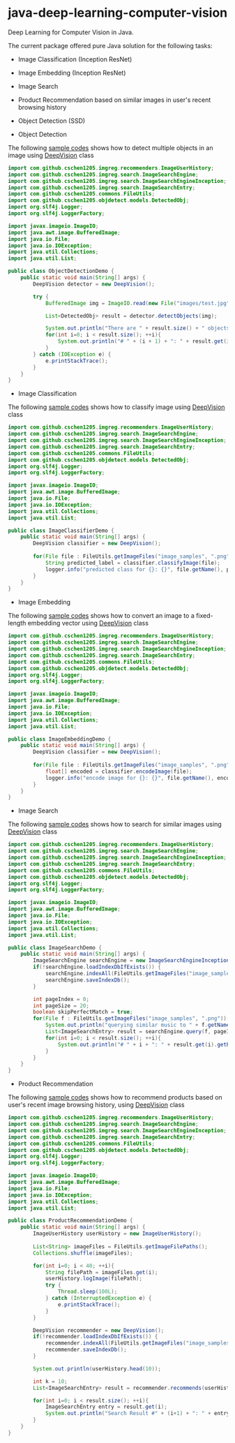 # java-deep-learning-computer-vision

Deep Learning for Computer Vision in Java.

The current package offered pure Java solution for the following tasks:

* Image Classification (Inception ResNet)
* Image Embedding (Inception ResNet)
* Image Search 
* Product Recommendation based on similar images in user's recent browsing history
* Object Detection (SSD)

* Object Detection 

The following [sample codes](src/main/java/com/github/cschen1205/DeepVisionDemo.java) shows how to detect multiple
objects in an image using [DeepVision](src/main/java/com/github/cschen1205/DeepVision.java) class

```java
import com.github.cschen1205.imgreg.recommenders.ImageUserHistory;
import com.github.cschen1205.imgreg.search.ImageSearchEngine;
import com.github.cschen1205.imgreg.search.ImageSearchEngineInception;
import com.github.cschen1205.imgreg.search.ImageSearchEntry;
import com.github.cschen1205.commons.FileUtils;
import com.github.cschen1205.objdetect.models.DetectedObj;
import org.slf4j.Logger;
import org.slf4j.LoggerFactory;

import javax.imageio.ImageIO;
import java.awt.image.BufferedImage;
import java.io.File;
import java.io.IOException;
import java.util.Collections;
import java.util.List;

public class ObjectDetectionDemo {
    public static void main(String[] args) {
        DeepVision detector = new DeepVision();

        try {
            BufferedImage img = ImageIO.read(new File("images/test.jpg"));

            List<DetectedObj> result = detector.detectObjects(img);

            System.out.println("There are " + result.size() + " objects detected");
            for(int i=0; i < result.size(); ++i){
                System.out.println("# " + (i + 1) + ": " + result.get(i));
            }
        } catch (IOException e) {
            e.printStackTrace();
        }
    }
}
```

* Image Classification 

The following [sample codes](src/main/java/com/github/cschen1205/DeepVisionDemo.java) shows how to classify image 
using [DeepVision](src/main/java/com/github/cschen1205/DeepVision.java) class

```java
import com.github.cschen1205.imgreg.recommenders.ImageUserHistory;
import com.github.cschen1205.imgreg.search.ImageSearchEngine;
import com.github.cschen1205.imgreg.search.ImageSearchEngineInception;
import com.github.cschen1205.imgreg.search.ImageSearchEntry;
import com.github.cschen1205.commons.FileUtils;
import com.github.cschen1205.objdetect.models.DetectedObj;
import org.slf4j.Logger;
import org.slf4j.LoggerFactory;

import javax.imageio.ImageIO;
import java.awt.image.BufferedImage;
import java.io.File;
import java.io.IOException;
import java.util.Collections;
import java.util.List;

public class ImageClassifierDemo {
    public static void main(String[] args) {
        DeepVision classifier = new DeepVision();
        
        for(File file : FileUtils.getImageFiles("image_samples", ".png")) {
            String predicted_label = classifier.classifyImage(file);
            logger.info("predicted class for {}: {}", file.getName(), predicted_label);
        }
    }
}
```

* Image Embedding 

The following [sample codes](src/main/java/com/github/cschen1205/DeepVisionDemo.java) shows how to convert an image
 to a fixed-length embedding vector using [DeepVision](src/main/java/com/github/cschen1205/DeepVision.java) class

```java
import com.github.cschen1205.imgreg.recommenders.ImageUserHistory;
import com.github.cschen1205.imgreg.search.ImageSearchEngine;
import com.github.cschen1205.imgreg.search.ImageSearchEngineInception;
import com.github.cschen1205.imgreg.search.ImageSearchEntry;
import com.github.cschen1205.commons.FileUtils;
import com.github.cschen1205.objdetect.models.DetectedObj;
import org.slf4j.Logger;
import org.slf4j.LoggerFactory;

import javax.imageio.ImageIO;
import java.awt.image.BufferedImage;
import java.io.File;
import java.io.IOException;
import java.util.Collections;
import java.util.List;

public class ImageEmbeddingDemo {
    public static void main(String[] args) {
        DeepVision classifier = new DeepVision();
        
        for(File file : FileUtils.getImageFiles("image_samples", ".png")) {
            float[] encoded = classifier.encodeImage(file);
            logger.info("encode image for {}: {}", file.getName(), encoded);
        }
    }
}
```

* Image Search 

The following [sample codes](src/main/java/com/github/cschen1205/DeepVisionDemo.java) shows how to search for similar
 images using [DeepVision](src/main/java/com/github/cschen1205/DeepVision.java) class

```java
import com.github.cschen1205.imgreg.recommenders.ImageUserHistory;
import com.github.cschen1205.imgreg.search.ImageSearchEngine;
import com.github.cschen1205.imgreg.search.ImageSearchEngineInception;
import com.github.cschen1205.imgreg.search.ImageSearchEntry;
import com.github.cschen1205.commons.FileUtils;
import com.github.cschen1205.objdetect.models.DetectedObj;
import org.slf4j.Logger;
import org.slf4j.LoggerFactory;

import javax.imageio.ImageIO;
import java.awt.image.BufferedImage;
import java.io.File;
import java.io.IOException;
import java.util.Collections;
import java.util.List;

public class ImageSearchDemo {
    public static void main(String[] args) {
        ImageSearchEngine searchEngine = new ImageSearchEngineInception();
        if(!searchEngine.loadIndexDbIfExists()) {
            searchEngine.indexAll(FileUtils.getImageFiles("image_samples", ".png"));
            searchEngine.saveIndexDb();
        }

        int pageIndex = 0;
        int pageSize = 20;
        boolean skipPerfectMatch = true;
        for(File f : FileUtils.getImageFiles("image_samples", ".png")) {
            System.out.println("querying similar music to " + f.getName());
            List<ImageSearchEntry> result = searchEngine.query(f, pageIndex, pageSize, skipPerfectMatch);
            for(int i=0; i < result.size(); ++i){
                System.out.println("# " + i + ": " + result.get(i).getPath() + " (distSq: " + result.get(i).getDistance() + ")");
            }
        }
    }
}
```

* Product Recommendation 

The following [sample codes](src/main/java/com/github/cschen1205/DeepVisionDemo.java) shows how to recommend products
 based on user's recent image browsing history, using [DeepVision](src/main/java/com/github/cschen1205/DeepVision.java) class

```java
import com.github.cschen1205.imgreg.recommenders.ImageUserHistory;
import com.github.cschen1205.imgreg.search.ImageSearchEngine;
import com.github.cschen1205.imgreg.search.ImageSearchEngineInception;
import com.github.cschen1205.imgreg.search.ImageSearchEntry;
import com.github.cschen1205.commons.FileUtils;
import com.github.cschen1205.objdetect.models.DetectedObj;
import org.slf4j.Logger;
import org.slf4j.LoggerFactory;

import javax.imageio.ImageIO;
import java.awt.image.BufferedImage;
import java.io.File;
import java.io.IOException;
import java.util.Collections;
import java.util.List;

public class ProductRecommendationDemo {
    public static void main(String[] args) {
        ImageUserHistory userHistory = new ImageUserHistory();
        
        List<String> imageFiles = FileUtils.getImageFilePaths();
        Collections.shuffle(imageFiles);

        for(int i=0; i < 40; ++i){
            String filePath = imageFiles.get(i);
            userHistory.logImage(filePath);
            try {
                Thread.sleep(100L);
            } catch (InterruptedException e) {
                e.printStackTrace();
            }
        }

        DeepVision recommender = new DeepVision();
        if(!recommender.loadIndexDbIfExists()) {
            recommender.indexAll(FileUtils.getImageFiles("image_samples", ".png"));
            recommender.saveIndexDb();
        }

        System.out.println(userHistory.head(10));

        int k = 10;
        List<ImageSearchEntry> result = recommender.recommends(userHistory.getHistory(), k);

        for(int i=0; i < result.size(); ++i){
            ImageSearchEntry entry = result.get(i);
            System.out.println("Search Result #" + (i+1) + ": " + entry.getPath());
        }
    }
}
```




